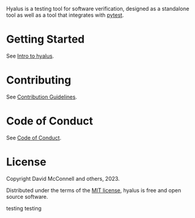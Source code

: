 Hyalus is a testing tool for software verification, designed as a standalone tool as well as a tool that integrates with [pytest](https://docs.pytest.org/en/7.2.x/).

# Getting Started

See [Intro to hyalus](GETTING_STARTED.md).

# Contributing

See [Contribution Guidelines](CONTRIBUTING.md).

# Code of Conduct

See [Code of Conduct](CODE_OF_CONDUCT.md).

# License

Copyright David McConnell and others, 2023.

Distributed under the terms of the [MIT license](https://opensource.org/license/mit/), hyalus is free and open source software.

testing testing

